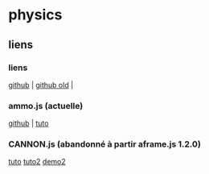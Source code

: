 # physics



## liens
### liens
[github](https://github.com/n5ro/aframe-physics-system) | 
[github old](https://github.com/wmurphyrd/aframe-physics-extras) |

### ammo.js (actuelle)
[github](https://github.com/kripken/ammo.js/) |
[tuto](https://jgbarah.github.io/aframe-playground/physics-01/)

### CANNON.js (abandonné à partir aframe.js 1.2.0)
[tuto](http://schteppe.github.io/cannon.js/)
[tuto2](https://hacks.mozilla.org/2017/05/having-fun-with-physics-and-a-frame/)
[demo2](https://github.com/belen-albeza/vr-bowling)